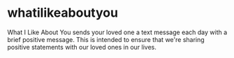 whatilikeaboutyou
=================

What I Like About You sends your loved one a text message each day with a brief positive message. This is intended to ensure that we're sharing positive statements with our loved ones in our lives.